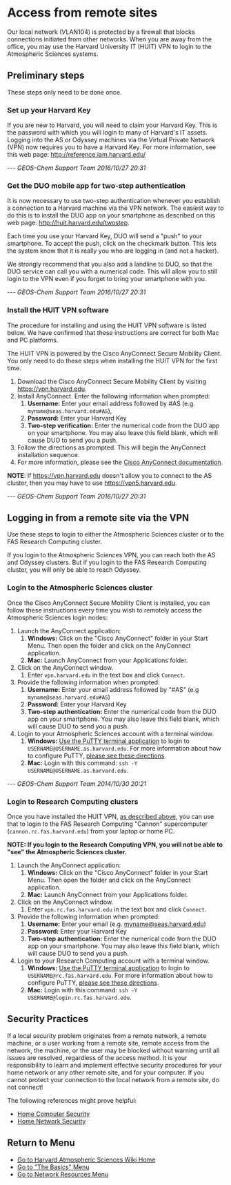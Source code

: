 # Access from remote sites

Our local network (VLAN104) is protected by a firewall that blocks
connections initiated from other networks. When you are away from the
office, you may use the Harvard University IT (HUIT) VPN to login to the
Atmospheric Sciences systems.

## Preliminary steps

These steps only need to be done once.

### Set up your Harvard Key

If you are new to Harvard, you will need to claim your Harvard Key. This
is the password with which you will login to many of Harvard's IT
assets. Logging into the AS or Odyssey machines via the Virtual Private
Network (VPN) now requires you to have a Harvard Key. For more
information, see this web page: <http://reference.iam.harvard.edu/>

\--- *GEOS-Chem Support Team 2016/10/27 20:31*

### Get the DUO mobile app for two-step authentication

It is now necessary to use two-step authentication whenever you
establish a connection to a Harvard machine via the VPN network. The
easiest way to do this is to install the DUO app on your smartphone as
described on this web page: <http://huit.harvard.edu/twostep>.

Each time you use your Harvard Key, DUO will send a "push" to your
smartphone. To accept the push, click on the checkmark button. This lets
the system know that it is really you who are logging in (and not a
hacker).

We strongly recommend that you also add a landline to DUO, so that the
DUO service can call you with a numerical code. This will allow you to
still login to the VPN even if you forget to bring your smartphone with
you.

\--- *GEOS-Chem Support Team 2016/10/27 20:31*

### Install the HUIT VPN software

The procedure for installing and using the HUIT VPN software is listed
below. We have confirmed that these instructions are correct for both
Mac and PC platforms.

The HUIT VPN is powered by the Cisco AnyConnect Secure Mobility Client.
You only need to do these steps when installing the HUIT VPN for the
first time.

1.  Download the Cisco AnyConnect Secure Mobility Client by visiting
    <https://vpn.harvard.edu>.
2.  Install AnyConnect. Enter the following information when prompted:
    1.  **Username:** Enter your email address followed by \#AS (e.g.
        `myname@seas.harvard.edu#AS`), 
    2.  **Password:** Enter your Harvard Key
    3.  **Two-step verification:** Enter the numerical code from the DUO
        app on your smartphone. You may also leave this field blank,
        which will cause DUO to send you a push.
3.  Follow the directions as prompted. This will begin the AnyConnect
    installation sequence.
4.  For more information, please see the [Cisco AnyConnect
    documentation](https://www.noc.harvard.edu/content/open/documentation/Cisco+AnyConnect+VPN+Client+Installation+Guide.pdf).

**NOTE**: If <https://vpn.harvard.edu> doesn't allow you to connect to
the AS cluster, then you may have to use <https://vpn5.harvard.edu>.

\--- *GEOS-Chem Support Team 2016/10/27 20:31*

## Logging in from a remote site via the VPN

Use these steps to login to either the Atmospheric Sciences cluster or
to the FAS Research Computing cluster.

If you login to the Atmospheric Sciences VPN, you can reach both the AS
and Odyssey clusters. But if you login to the FAS Research Computing
cluster, you will only be able to reach Odyssey.

### Login to the Atmospheric Sciences cluster

Once the Cisco AnyConnect Secure Mobility Client is installed, you can
follow these instructions every time you wish to remotely access the
Atmospheric Sciences login nodes:

1.  Launch the AnyConnect application:
    1.  **Windows:** Click on the "Cisco AnyConnect" folder in your
        Start Menu. Then open the folder and click on the AnyConnect
        application.
    2.  **Mac:** Launch AnyConnect from your Applications folder.
2.  Click on the AnyConnect window.
    1.  Enter `vpn.harvard.edu` in the text box and click `Connect`.
3.  Provide the following information when prompted:
    1.  **Username:** Enter your email address followed by "\#AS" (e.g
        `myname@seas.harvard.edu#AS`)
    2.  **Password:** Enter your Harvard Key
    3.  **Two-step authentication:** Enter the numerical code from the
        DUO app on your smartphone. You may also leave this field blank,
        which will cause DUO to send you a push.
4.  Login to your Atmospheric Sciences account with a terminal window. 
    1.  **Windows:** [Use the PuTTY terminal
        application](/wiki/as/putty) to login to
        `USERNAME@USERNAME.as.harvard.edu`. For more information about
        how to configure PuTTY, [please see these
        directions](/wiki/as/putty_config).
    2.  **Mac:** Login with this command: `ssh -Y
        USERNAME@USERNAME.as.harvard.edu`.

\--- *GEOS-Chem Support Team 2014/10/30 20:21*

### Login to Research Computing clusters

Once you have installed the HUIT VPN, [as described
above](#Installing%20the%20VPN%20software), you can use that to login to
the FAS Research Computing "Cannon" supercomputer
(`cannon.rc.fas.harvard.edu`) from your laptop or home PC.

**NOTE: If you login to the Research Computing VPN, you will not be able
to "see" the Atmospheric Sciences cluster.**

1.  Launch the AnyConnect application:
    1.  **Windows:** Click on the "Cisco AnyConnect" folder in your
        Start Menu. Then open the folder and click on the AnyConnect
        application.
    2.  **Mac:** Launch AnyConnect from your Applications folder.
2.  Click on the AnyConnect window.
    1.  Enter `vpn.rc.fas.harvard.edu` in the text box and click
        `Connect`.
3.  Provide the following information when prompted:
    1.  **Username:** Enter your email (e.g. myname@seas.harvard.edu)
    2.  **Password:** Enter your Harvard Key
    3.  **Two-step authentication:** Enter the numerical code from the
        DUO app on your smartphone. You may also leave this field blank,
        which will cause DUO to send you a push.
4.  Login to your Research Computing account with a terminal window. 
    1.  **Windows:** [Use the PuTTY terminal
        application](/wiki/as/putty) to login to
        `USERNAME@rc.fas.harvard.edu`. For more information about how to
        configure PuTTY, [please see these
        directions](/wiki/as/putty_config).
    2.  **Mac:** Login with this command: `ssh -Y
        USERNAME@login.rc.fas.harvard.edu`.

## Security Practices

If a local security problem originates from a remote network, a remote
machine, or a user working from a remote site, remote access from the
network, the machine, or the user may be blocked without warning until
all issues are resolved, regardless of the access method. It is your
responsibility to learn and implement effective security procedures for
your home network or any other remote site, and for your computer. If
you cannot protect your connection to the local network from a remote
site, do not connect\!

The following references might prove helpful:

  - [Home Computer
    Security](http://www.cert.org/homeusers/HomeComputerSecurity/)
  - [Home Network
    Security](http://www.cert.org/tech_tips/home_networks.html)

## Return to Menu

  - [Go to Harvard Atmospheric Sciences Wiki Home](/start)
  - [Go to "The Basics" Menu](/wiki/basics)
  - [Go to Network Resources Menu](/wiki/computer_and_network_info)
